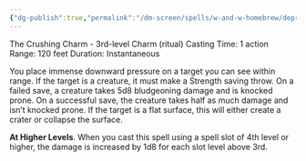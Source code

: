 ```yaml
---
{"dg-publish":true,"permalink":"/dm-screen/spells/w-and-w-homebrew/deprimo/"}
---
```


The Crushing Charm - 3rd-level Charm (ritual)
Casting Time: 1 action
Range: 120 feet
Duration: Instantaneous

You place immense downward pressure on a target you can see within range. If the target is a creature, it must make a Strength saving throw. On a failed save, a creature takes 5d8 bludgeoning damage and is knocked prone. On a successful save, the creature takes half as much damage and isn’t knocked prone. If the target is a flat surface, this will either create a crater or collapse the surface.

**At Higher Levels**. When you cast this spell using a spell slot of 4th level or higher, the damage is increased by 1d8 for each slot level above 3rd.